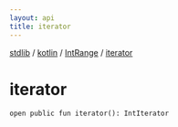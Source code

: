 ```yaml
---
layout: api
title: iterator
---
```

[stdlib](../../index.html) / [kotlin](../index.html) / [IntRange](index.html) / [iterator](iterator.html)

# iterator

```
open public fun iterator(): IntIterator
```
